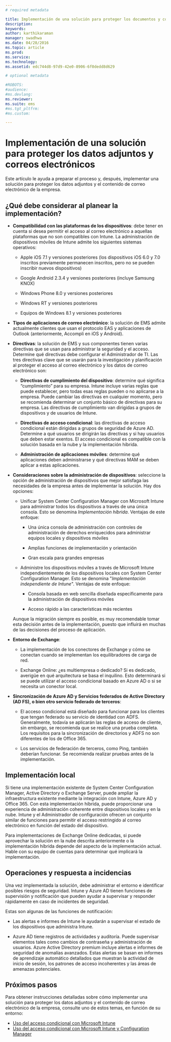 ```yaml
---
# required metadata

title: Implementación de una solución para proteger los documentos y correos electrónicos de su empresa
description:
keywords:
author: karthikaraman
manager: swadhwa
ms.date: 04/28/2016
ms.topic: article
ms.prod:
ms.service:
ms.technology:
ms.assetid: edc744d8-97d9-42e0-8906-6f0dedd8d629

# optional metadata

#ROBOTS:
#audience:
#ms.devlang:
ms.reviewer: 
ms.suite: ems
#ms.tgt_pltfrm:
#ms.custom:

---
```


# Implementación de una solución para proteger los datos adjuntos y correos electrónicos
Este artículo le ayuda a preparar el proceso y, después, implementar una solución para proteger los datos adjuntos y el contenido de correo electrónico de la empresa.

## ¿Qué debe considerar al planear la implementación?

-   **Compatibilidad con las plataformas de los dispositivos**: debe tener en cuenta si desea permitir el acceso al correo electrónico a aquellas plataformas que no son compatibles con Intune. La administración de dispositivos móviles de Intune admite los siguientes sistemas operativos:

    -   Apple iOS 7.1 y versiones posteriores (los dispositivos iOS 6.0 y 7.0 inscritos previamente permanecen inscritos, pero no se pueden inscribir nuevos dispositivos)

    -   Google Android 2.3.4 y versiones posteriores (incluye Samsung KNOX)

    -   Windows Phone 8.0 y versiones posteriores

    -   Windows RT y versiones posteriores

    -   Equipos de Windows 8.1 y versiones posteriores

-   **Tipos de aplicaciones de correo electrónico**: la solución de EMS admite actualmente clientes que usan el protocolo EAS y aplicaciones de Outlook (anteriormente, Accompli en iOS y Android).

-   **Directivas**: la solución de EMS y sus componentes tienen varias directivas que se usan para administrar la seguridad y el acceso. Determine qué directivas debe configurar el Administrador de TI. Las tres directivas clave que se usarán para la investigación y planificación al proteger el acceso al correo electrónico y los datos de correo electrónico son:

    -   **Directivas de cumplimiento del dispositivo**: determine qué significa “cumplimiento” para su empresa. Intune incluye varias reglas que puede establecer, pero todas esas reglas pueden o no aplicarse a la empresa. Puede cambiar las directivas en cualquier momento, pero se recomienda
        determinar un conjunto básico de directivas para su empresa. Las directivas de cumplimiento van dirigidas a grupos de dispositivos y de usuarios de Intune.

    -   **Directivas de acceso condicional**: las directivas de acceso condicional están dirigidas a grupos de seguridad de Azure AD. Determine a qué usuarios se dirigirán las directivas y si hay usuarios que deben estar exentos. El acceso condicional es compatible con la solución basada en la nube y la implementación híbrida.

    -   **Administración de aplicaciones móviles**: determine qué aplicaciones deben administrarse y qué directivas MAM se deben aplicar a estas aplicaciones.

-   **Consideraciones sobre la administración de dispositivos**: seleccione la opción de administración de dispositivos que mejor satisfaga las necesidades de la empresa antes de implementar la solución. Hay dos opciones:

    -   Unificar System Center Configuration Manager con Microsoft Intune para administrar todos los dispositivos a través de una única consola. Esto se denomina *Implementación híbrida*. Ventajas de este enfoque:

        -   Una única consola de administración con controles de administración de derechos enriquecidos para administrar equipos locales y dispositivos móviles

        -   Amplias funciones de implementación y orientación

        -   Gran escala para grandes empresas

    -   Administre los dispositivos móviles a través de Microsoft Intune independientemente de los dispositivos locales con System Center Configuration Manager. Esto se denomina "*Implementación independiente de Intune*". Ventajas de este enfoque:

        -   Consola basada en web sencilla diseñada específicamente para la administración de dispositivos móviles

        -   Acceso rápido a las características más recientes

    Aunque la migración siempre es posible, es muy recomendable tomar esta decisión antes de la implementación, puesto que influirá en muchas de las decisiones del proceso de aplicación.

-   **Entorno de Exchange**:

    -   La implementación de los conectores de Exchange y cómo se conectan cuando se implementan los equilibradores de carga de red.

    -   Exchange Online: ¿es multiempresa o dedicado? Si es dedicado, averigüe en qué arquitectura se basa el inquilino. Esto determinará si se puede utilizar el acceso condicional basado en Azure AD o si se necesita un conector local.

-   **Sincronización de Azure AD y Servicios federados de Active Directory (AD FS), o bien otro servicio federado de terceros**:

    -   El acceso condicional está diseñado para funcionar para los clientes que tengan federado su servicio de identidad con ADFS. Generalmente, todavía se aplicarán las reglas de acceso de cliente, sin embargo, se recomienda que se realice una prueba completa. Los requisitos para la sincronización de directorios y ADFS no son diferentes de los de Office 365.

    -   Los servicios de federación de terceros, como Ping, también deberían funcionar. Se recomienda realizar pruebas antes de la implementación.

## Implementación local
Si tiene una implementación existente de System Center Configuration Manager, Active Directory o Exchange Server, puede ampliar la infraestructura existente mediante la integración con Intune, Azure AD y Office 365. Con esta implementación híbrida, puede proporcionar una experiencia de administración coherente entre dispositivos locales y en la nube. Intune y el Administrador de configuración ofrecen un conjunto similar de funciones para permitir el acceso restringido al correo electrónico en función del estado del dispositivo.

Para implementaciones de Exchange Online dedicadas, si puede aprovechar la solución en la nube descrita anteriormente o la implementación híbrida depende del aspecto de la implementación actual. Hable con su equipo de cuentas para determinar qué implicará la implementación.

## Operaciones y respuesta a incidencias
Una vez implementada la solución, debe administrar el entorno e identificar posibles riesgos de seguridad. Intune y Azure AD tienen funciones de supervisión y notificación que pueden ayudar a supervisar y responder rápidamente en caso de incidentes de seguridad.

Estas son algunas de las funciones de notificación:

-   Las alertas e informes de Intune le ayudarán a supervisar el estado de los dispositivos que administra Intune.

-   Azure AD tiene registros de actividades y auditoría. Puede supervisar elementos tales como cambios de contraseña y administración de usuarios. Azure Active Directory premium incluye alertas e informes de seguridad de anomalías avanzados. Estas alertas se basan en informes de aprendizaje automático detallados que muestran la actividad de inicio de sesión, los patrones de acceso incoherentes y las áreas de amenazas potenciales.

## Próximos pasos
Para obtener instrucciones detalladas sobre cómo implementar una solución para proteger los datos adjuntos y el contenido de correo electrónico de la empresa, consulte uno de estos temas, en función de su entorno:

- [Uso del acceso condicional con Microsoft Intune](conditional-access-intune.md)
- [Uso del acceso condicional con Microsoft Intune y Configuration Manager](conditional-access-intune-configmgr.md)


<!--HONumber=Apr16_HO4-->


